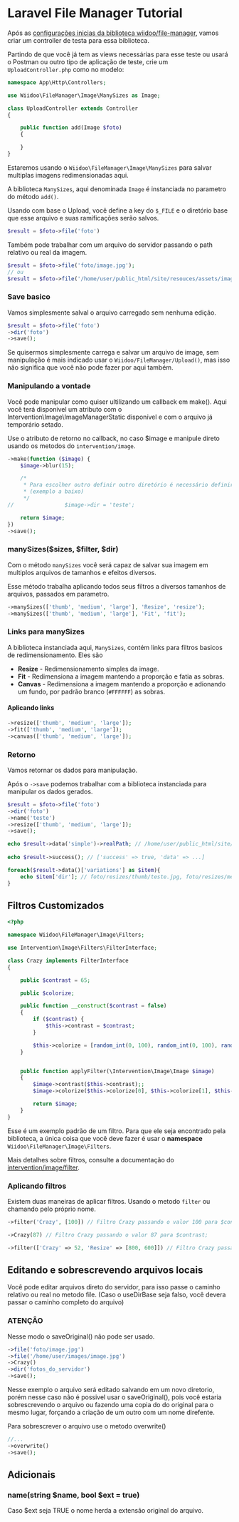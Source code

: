 # Laravel File Manager Tutorial

Após as [configurações inicias da biblioteca wiidoo/file-manager](readme.md#instalação), vamos criar um controller de testa para essa biblioteca.


Partindo de que você já tem as views necessárias para esse teste ou usará o Postman ou outro tipo de aplicação de teste, crie um `UploadController.php` como no modelo:

```php
namespace App\Http\Controllers;

use Wiidoo\FileManager\Image\ManySizes as Image;

class UploadController extends Controller
{

    public function add(Image $foto)
    {

    }
}

```

Estaremos usando o `Wiidoo\FileManager\Image\ManySizes` para salvar multiplas imagens redimensionadas aqui.


A biblioteca `ManySizes`, aqui denominada `Image` é instanciada no parametro do método `add()`.

Usando com base o Upload, você define a key do `$_FILE` e o diretório base que esse arquivo e suas ramificações serão salvos.

```php
$result = $foto->file('foto')
```

Também pode trabalhar com um arquivo do servidor passando o path relativo ou real da imagem.

```php
$result = $foto->file('foto/image.jpg');
// ou
$result = $foto->file('/home/user/public_html/site/resouces/assets/images/image.jpg');
```

### Save basico
Vamos simplesmente salval o arquivo carregado sem nenhuma edição.

```php
$result = $foto->file('foto')
->dir('foto')
->save();
```

Se quisermos simplesmente carrega e salvar um arquivo de image, sem manipulação é mais indicado usar o `Wiidoo/FileManager/Upload()`, mas isso não significa que você não pode fazer por aqui também.

### Manipulando a vontade
Você pode manipular como quiser ultilizando um callback em make(). Aqui você terá disponivel um atributo com o Intervention\Image\ImageManagerStatic disponível e com o arquivo já temporário setado.

Use o atributo de retorno no callback, no caso $image e manipule direto usando os metodos do `intervention/image`.

```php
->make(function ($image) {
    $image->blur(15);

    /*
     * Para escolher outro definir outro diretório é necessário definir a propriedade $dir:
     * (exemplo a baixo)
     */
//                $image->dir = 'teste';

    return $image;
})
->save();
```

### manySizes($sizes, $filter, $dir)
Com o método `manySizes` você será capaz de salvar sua imagem em multiplos arquivos de tamanhos e efeitos diversos.

Esse método trabalha aplicando todos seus filtros a diversos tamanhos de arquivos, passados em parametro.

```php
->manySizes(['thumb', 'medium', 'large'], 'Resize', 'resize');
->manySizes(['thumb', 'medium', 'large'], 'Fit', 'fit');
```

### Links para manySizes
A biblioteca instanciada aqui, `ManySizes`, contém links para filtros basicos de redimensionamento. Eles são

 - **Resize** - Redimensionamento simples da image.
 - **Fit** - Redimensiona a imagem mantendo a proporção e fatia as sobras.
 - **Canvas** - Redimensiona a imagem mantendo a proporção e adionando um fundo, por padrão branco (`#FFFFFF`) as sobras. 

#### Aplicando links
```php
->resize(['thumb', 'medium', 'large']);
->fit(['thumb', 'medium', 'large']);
->canvas(['thumb', 'medium', 'large']);
```

### Retorno
Vamos retornar os dados para manipulação.

Após o `->save` podemos trabalhar com a biblioteca instanciada para manipular os dados gerados.

```php
$result = $foto->file('foto')
->dir('foto')
->name('teste')
->resize(['thumb', 'medium', 'large']);
->save();

echo $result->data('simple')->realPath; // /home/user/public_html/site/storage/uploads/foto/teste.jpg
 
echo $result->success(); // ['success' => true, 'data' => ...]

foreach($result->data()['variations'] as $item){
    echo $item['dir']; // foto/resizes/thumb/teste.jpg, foto/resizes/medium/teste.jpg, foto/resizes/large/teste.jpg
}
```

## Filtros Customizados

```php
<?php

namespace Wiidoo\FileManager\Image\Filters;

use Intervention\Image\Filters\FilterInterface;

class Crazy implements FilterInterface
{

    public $contrast = 65;

    public $colorize;

    public function __construct($contrast = false)
    {
        if ($contrast) {
            $this->contrast = $contrast;
        }

        $this->colorize = [random_int(0, 100), random_int(0, 100), random_int(0, 100)];
    }


    public function applyFilter(\Intervention\Image\Image $image)
    {
        $image->contrast($this->contrast);;
        $image->colorize($this->colorize[0], $this->colorize[1], $this->colorize[2]);

        return $image;
    }
}
```

Esse é um exemplo padrão de um filtro. Para que ele seja encontrado pela biblioteca, a única coisa que você deve fazer é usar o **namespace** `Wiidoo\FileManager\Image\Filters`.

Mais detalhes sobre filtros, consulte a documentação do [intervention/image/filter](http://image.intervention.io/api/filter).

### Aplicando filtros
Existem duas maneiras de aplicar filtros. Usando o metodo `filter` ou chamando pelo próprio nome.

```php
->filter('Crazy', [100]) // Filtro Crazy passando o valor 100 para $contrast;

->Crazy(87) // Filtro Crazy passando o valor 87 para $contrast;

->filter(['Crazy' => 52, 'Resize' => [800, 600]]) // Filtro Crazy passando o valor 52 para $contrast, filtro Resize passando 800 para $widht e 600 para $heigth
```

## Editando e sobrescrevendo arquivos locais
Você pode editar arquivos direto do servidor, para isso passe o caminho relativo ou real no metodo file. (Caso o useDirBase seja falso, você devera passar o caminho completo do arquivo)

### ATENÇÂO
Nesse modo o saveOriginal() não pode ser usado.

```php
->file('foto/image.jpg')
->file('/home/user/images/image.jpg')
->Crazy()
->dir('fotos_do_servidor')
->save();
```
Nesse exemplo o arquivo será editado salvando em um novo diretorio, porém nesse caso não é possivel usar o saveOriginal(), pois você estaria sobrescrevendo o arquivo ou fazendo uma copia do do original para o mesmo lugar, forçando a criação de um outro com um nome direfente.

Para sobrescrever o arquivo use o metodo overwrite()

```php
//...
->overwrite()
->save();
```

## Adicionais
### name(string $name, bool $ext = true)
Caso $ext seja TRUE o nome herda a extensão original do arquivo.

